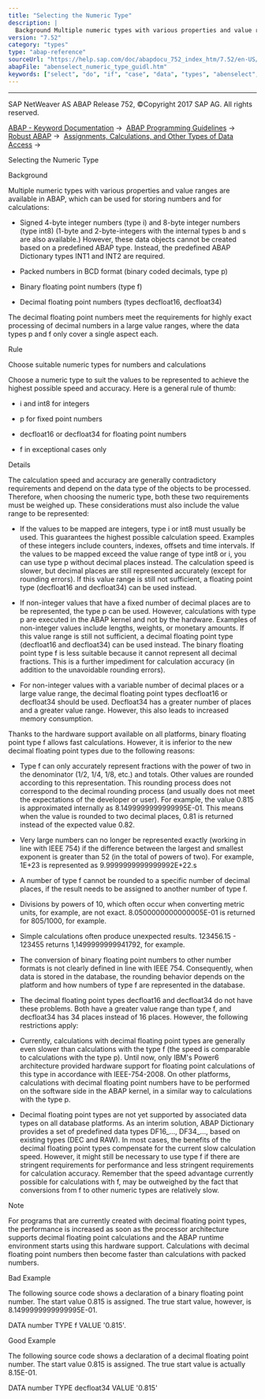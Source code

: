 ```yaml
---
title: "Selecting the Numeric Type"
description: |
  Background Multiple numeric types with various properties and value ranges are available in ABAP, which can be used for storing numbers and for calculations: -   Signed 4-byte integer numbers (type i) and 8-byte integer numbers (type int8) (1-byte and 2-byte-integers with the internal types b and s
version: "7.52"
category: "types"
type: "abap-reference"
sourceUrl: "https://help.sap.com/doc/abapdocu_752_index_htm/7.52/en-US/abenselect_numeric_type_guidl.htm"
abapFile: "abenselect_numeric_type_guidl.htm"
keywords: ["select", "do", "if", "case", "data", "types", "abenselect", "numeric", "type", "guidl"]
---
```


* * *

SAP NetWeaver AS ABAP Release 752, ©Copyright 2017 SAP AG. All rights reserved.

[ABAP - Keyword Documentation](https://help.sap.com/doc/abapdocu_752_index_htm/7.52/en-US/abenabap.htm) →  [ABAP Programming Guidelines](https://help.sap.com/doc/abapdocu_752_index_htm/7.52/en-US/abenabap_pgl.htm) →  [Robust ABAP](https://help.sap.com/doc/abapdocu_752_index_htm/7.52/en-US/abenrobust_abap_guidl.htm) →  [Assignments, Calculations, and Other Types of Data Access](https://help.sap.com/doc/abapdocu_752_index_htm/7.52/en-US/abenassignment_access_guidl.htm) → 

Selecting the Numeric Type

Background

Multiple numeric types with various properties and value ranges are available in ABAP, which can be used for storing numbers and for calculations:

-   Signed 4-byte integer numbers (type i) and 8-byte integer numbers (type int8) (1-byte and 2-byte-integers with the internal types b and s are also available.) However, these data objects cannot be created based on a predefined ABAP type. Instead, the predefined ABAP Dictionary types INT1 and INT2 are required.

-   Packed numbers in BCD format (binary coded decimals, type p)

-   Binary floating point numbers (type f)

-   Decimal floating point numbers (types decfloat16, decfloat34)

The decimal floating point numbers meet the requirements for highly exact processing of decimal numbers in a large value ranges, where the data types p and f only cover a single aspect each.

Rule

Choose suitable numeric types for numbers and calculations

Choose a numeric type to suit the values to be represented to achieve the highest possible speed and accuracy. Here is a general rule of thumb:

-   i and int8 for integers

-   p for fixed point numbers

-   decfloat16 or decfloat34 for floating point numbers

-   f in exceptional cases only

Details

The calculation speed and accuracy are generally contradictory requirements and depend on the data type of the objects to be processed. Therefore, when choosing the numeric type, both these two requirements must be weighed up. These considerations must also include the value range to be represented:

-   If the values to be mapped are integers, type i or int8 must usually be used. This guarantees the highest possible calculation speed. Examples of these integers include counters, indexes, offsets and time intervals. If the values to be mapped exceed the value range of type int8 or i, you can use type p without decimal places instead. The calculation speed is slower, but decimal places are still represented accurately (except for rounding errors). If this value range is still not sufficient, a floating point type (decfloat16 and decfloat34) can be used instead.

-   If non-integer values that have a fixed number of decimal places are to be represented, the type p can be used. However, calculations with type p are executed in the ABAP kernel and not by the hardware. Examples of non-integer values include lengths, weights, or monetary amounts. If this value range is still not sufficient, a decimal floating point type (decfloat16 and decfloat34) can be used instead. The binary floating point type f is less suitable because it cannot represent all decimal fractions. This is a further impediment for calculation accuracy (in addition to the unavoidable rounding errors).

-   For non-integer values with a variable number of decimal places or a large value range, the decimal floating point types decfloat16 or decfloat34 should be used. Decfloat34 has a greater number of places and a greater value range. However, this also leads to increased memory consumption.

Thanks to the hardware support available on all platforms, binary floating point type f allows fast calculations. However, it is inferior to the new decimal floating point types due to the following reasons:

-   Type f can only accurately represent fractions with the power of two in the denominator (1/2, 1/4, 1/8, etc.) and totals. Other values are rounded according to this representation. This rounding process does not correspond to the decimal rounding process (and usually does not meet the expectations of the developer or user). For example, the value 0.815 is approximated internally as 8.1499999999999995E-01. This means when the value is rounded to two decimal places, 0.81 is returned instead of the expected value 0.82.

-   Very large numbers can no longer be represented exactly (working in line with IEEE 754) if the difference between the largest and smallest exponent is greater than 52 (in the total of powers of two). For example, 1E+23 is represented as 9.9999999999999992E+22.s

-   A number of type f cannot be rounded to a specific number of decimal places, if the result needs to be assigned to another number of type f.

-   Divisions by powers of 10, which often occur when converting metric units, for example, are not exact. 8.0500000000000005E-01 is returned for 805/1000, for example.

-   Simple calculations often produce unexpected results. 123456.15 - 123455 returns 1,1499999999941792, for example.

-   The conversion of binary floating point numbers to other number formats is not clearly defined in line with IEEE 754. Consequently, when data is stored in the database, the rounding behavior depends on the platform and how numbers of type f are represented in the database.

-   The decimal floating point types decfloat16 and decfloat34 do not have these problems. Both have a greater value range than type f, and decfloat34 has 34 places instead of 16 places. However, the following restrictions apply:

-   Currently, calculations with decimal floating point types are generally even slower than calculations with the type f (the speed is comparable to calculations with the type p). Until now, only IBM's Power6 architecture provided hardware support for floating point calculations of this type in accordance with IEEE-754-2008. On other platforms, calculations with decimal floating point numbers have to be performed on the software side in the ABAP kernel, in a similar way to calculations with the type p.

-   Decimal floating point types are not yet supported by associated data types on all database platforms. As an interim solution, ABAP Dictionary provides a set of predefined data types DF16\_..., DF34\_..., based on existing types (DEC and RAW). In most cases, the benefits of the decimal floating point types compensate for the current slow calculation speed. However, it might still be necessary to use type f if there are stringent requirements for performance and less stringent requirements for calculation accuracy. Remember that the speed advantage currently possible for calculations with f, may be outweighed by the fact that conversions from f to other numeric types are relatively slow.

Note

For programs that are currently created with decimal floating point types, the performance is increased as soon as the processor architecture supports decimal floating point calculations and the ABAP runtime environment starts using this hardware support. Calculations with decimal floating point numbers then become faster than calculations with packed numbers.

Bad Example

The following source code shows a declaration of a binary floating point number. The start value 0.815 is assigned. The true start value, however, is 8.1499999999999995E-01.

DATA number TYPE f VALUE '0.815'.

Good Example

The following source code shows a declaration of a decimal floating point number. The start value 0.815 is assigned. The true start value is actually 8.15E-01.

DATA number TYPE decfloat34 VALUE '0.815'
